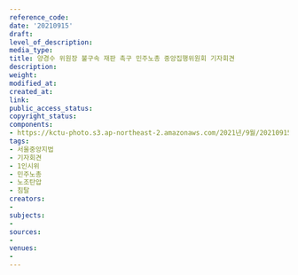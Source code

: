 ```yaml
---
reference_code: 
date: '20210915'
draft: 
level_of_description: 
media_type: 
title: 양경수 위원장 불구속 재판 촉구 민주노총 중앙집행위원회 기자회견
description: 
weight: 
modified_at: 
created_at: 
link: 
public_access_status: 
copyright_status: 
components:
- https://kctu-photo.s3.ap-northeast-2.amazonaws.com/2021년/9월/20210915-양경수+위원장+불구속+재판+촉구+민주노총+중앙집행위원회+기자회견_서울중앙지법_기자회견_1인시위_민주노총_노조탄압_침탈/_5D41891.jpg
tags:
- 서울중앙지법
- 기자회견
- 1인시위
- 민주노총
- 노조탄압
- 침탈
creators:
- 
subjects:
- 
sources:
- 
venues:
- 
---
```

